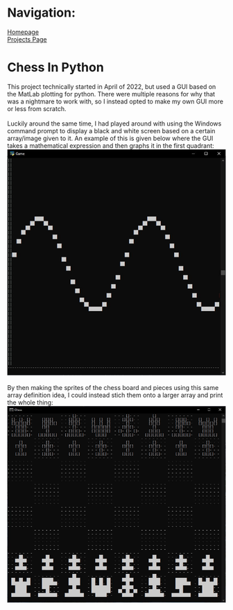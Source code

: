 <html>
<body>

  <div>
    <h1> Navigation: </h1>
    <p>
      <a href="https://scicapt.github.io"> Homepage </a>
      <br>
      <a href="https://scicapt.github.io/Projects"> Projects Page </a>
    </p>
  </div>
  
  <div>
  <h1>Chess In Python</h1>
  <p>
    This project technically started in April of 2022, but used a GUI based on the MatLab plotting for python. There were multiple reasons for why that was a nightmare to work with, so I instead opted to make my own GUI more or less from scratch.
    <br><br>
    Luckily around the same time, I had played around with using the Windows command prompt to display a black and white screen based on a certain array/image given to it. An example of this is given below where the GUI takes a mathematical expression and then graphs it in the first quadrant:
    <br>
    <img src="./docs/assets/CmdSineWave.JPG">
    <br><br>
    By then making the sprites of the chess board and pieces using this same array definition idea, I could instead stich them onto a larger array and print the whole thing:
    <br>
    <img src="./docs/assets/Chess2.JPG">
    <br>
  </p>
  </div>
